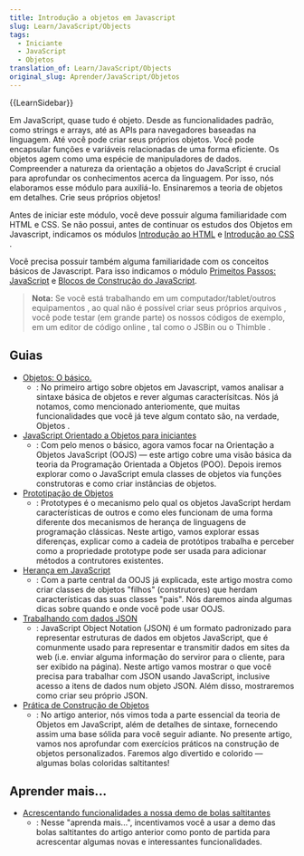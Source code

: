 ```yaml
---
title: Introdução a objetos em Javascript
slug: Learn/JavaScript/Objects
tags:
  - Iniciante
  - JavaScript
  - Objetos
translation_of: Learn/JavaScript/Objects
original_slug: Aprender/JavaScript/Objetos
---
```

{{LearnSidebar}}

Em JavaScript, quase tudo é objeto. Desde as funcionalidades padrão, como strings e arrays, até as APIs para navegadores baseadas na linguagem. Até você pode criar seus próprios objetos. Você pode encapsular funções e variáveis relacionadas de uma forma eficiente. Os objetos agem como uma espécie de manipuladores de dados. Compreender a natureza da orientação a objetos do JavaScript é crucial para aprofundar os conhecimentos acerca da linguagem. Por isso, nós elaboramos esse módulo para auxiliá-lo. Ensinaremos a teoria de objetos em detalhes. Crie seus próprios objetos!

Antes de iniciar este módulo, você deve possuir alguma familiaridade com HTML e CSS. Se não possui, antes de continuar os estudos dos Objetos em Javascript, indicamos os módulos [Introdução ao HTML](/pt-BR/docs/Web/Guide/HTML/Introduction) e [Introdução ao CSS](/pt-BR/docs/Learn/CSS/Introduction_to_CSS) .

Você precisa possuir também alguma familiaridade com os conceitos básicos de Javascript. Para isso indicamos o módulo [Primeitos Passos: JavaScript](/pt-BR/docs/Learn/JavaScript/First_steps) e [Blocos de Construção do JavaScript](/pt-BR/docs/Learn/JavaScript/Building_blocks).

> **Nota:** Se você está trabalhando em um computador/tablet/outros equipamentos , ao qual não é possível criar seus próprios arquivos , você pode testar (em grande parte) os nossos códigos de exemplo, em um editor de código online , tal como o JSBin ou o Thimble .

## Guias

- [Objetos: O básico.](/pt-BR/docs/Aprender/JavaScript/Objetos/B%C3%A1sico)
  - : No primeiro artigo sobre objetos em Javascript, vamos analisar a sintaxe básica de objetos e rever algumas caracterísitcas. Nós já notamos, como mencionado anteriomente, que muitas funcionalidades que você já teve algum contato são, na verdade, Objetos .
- [JavaScript Orientado a Objetos para iniciantes](/pt-BR/docs/Learn/JavaScript/Objects/Object-oriented_JS)
  - : Com pelo menos o básico, agora vamos focar na Orientação a Objetos JavaScript (OOJS) — este artigo cobre uma visão básica da teoria da Programação Orientada a Objetos (POO). Depois iremos explorar como o JavaScript emula classes de objetos via funções construtoras e como criar instâncias de objetos.
- [Prototipação de Objetos](/pt-BR/docs/Learn/JavaScript/Objects/Object_prototypes)
  - : Prototypes é o mecanismo pelo qual os objetos JavaScript herdam características de outros e como eles funcionam de uma forma diferente dos mecanismos de herança de linguagens de programação clássicas. Neste artigo, vamos explorar essas diferenças, explicar como a cadeia de protótipos trabalha e perceber como a propriedade prototype pode ser usada para adicionar métodos a contrutores existentes.
- [Herança em JavaScript](/pt-BR/docs/Learn/JavaScript/Objects/Inheritance)
  - : Com a parte central da OOJS já explicada, este artigo mostra como criar classes de objetos "filhos" (construtores) que herdam características das suas classes "pais". Nós daremos ainda algumas dicas sobre quando e onde você pode usar OOJS.
- [Trabalhando com dados JSON](/pt-BR/docs/Learn/JavaScript/Objects/JSON)
  - : JavaScript Object Notation (JSON) é um formato padronizado para representar estruturas de dados em objetos JavaScript, que é comunmente usado para representar e transmitir dados em sites da web (i.e. enviar alguma informação do serviror para o cliente, para ser exibido na página). Neste artigo vamos mostrar o que você precisa para trabalhar com JSON usando JavaScript, inclusive acesso a itens de dados num objeto JSON. Além disso, mostraremos como criar seu próprio JSON.
- [Prática de Construção de Objetos](/pt-BR/docs/Learn/JavaScript/Objects/Object_building_practice)
  - : No artigo anterior, nós vimos toda a parte essencial da teoria de Objetos em JavaScript, além de detalhes de sintaxe, fornecendo assim uma base sólida para você seguir adiante. No presente artigo, vamos nos aprofundar com exercícios práticos na construção de objetos personalizados. Faremos algo divertido e colorido — algumas bolas coloridas saltitantes!

## Aprender mais...

- [Acrescentando funcionalidades a nossa demo de bolas saltitantes](/pt-BR/docs/Learn/JavaScript/Objects/Adding_bouncing_balls_features)
  - : Nesse "aprenda mais...", incentivamos você a usar a demo das bolas saltitantes do artigo anterior como ponto de partida para acrescentar algumas novas e interessantes funcionalidades.
